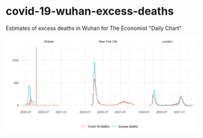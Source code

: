 # covid-19-wuhan-excess-deaths
 Estimates of excess deaths in Wuhan for The Economist "Daily Chart"

  
![Chart of deaths by city (excess and covid-19)](excess_and_covid_deaths_by_city.png)  

